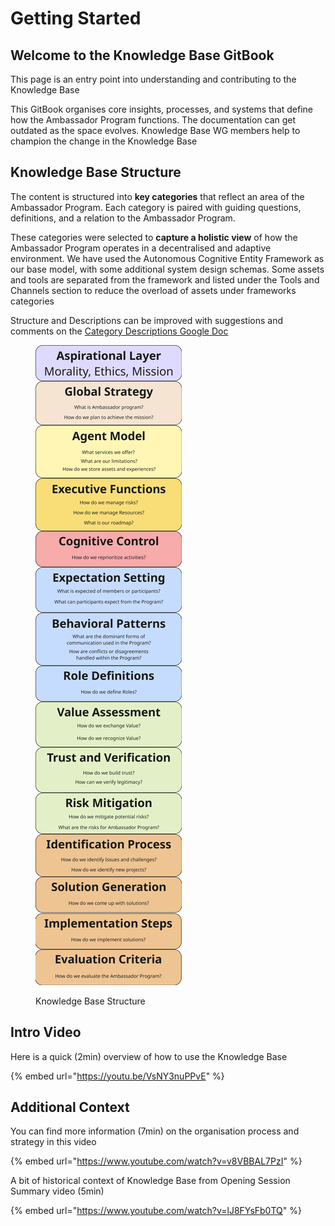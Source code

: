 # Getting Started

## Welcome to the **Knowledge Base GitBook**

This page is an entry point into understanding and contributing to the Knowledge Base

This GitBook organises core insights, processes, and systems that define how the Ambassador Program functions. The documentation can get outdated as the space evolves. Knowledge Base WG members help to champion the change in the Knowledge Base 

## Knowledge Base Structure

The content is structured into **key categories** that reflect an area of the Ambassador Program. Each category is paired with guiding questions, definitions, and a relation to the Ambassador Program.

These categories were selected to **capture a holistic view** of how the Ambassador Program operates in a decentralised and adaptive environment. We have used the Autonomous Cognitive Entity Framework as our base model, with some additional system design schemas.
Some assets and tools are separated from the framework and listed under the Tools and Channels section to reduce the overload of assets under frameworks categories

Structure and Descriptions can be improved with suggestions and comments on the [Category Descriptions Google Doc](https://docs.google.com/document/d/1NzpysgIDsZFigFJz4Tiik3h2l0X4FJTJC4xEbGiwsUw)

<figure><img src=".gitbook/assets/image.png" alt=""><figcaption><p>Knowledge Base Structure</p></figcaption></figure>

## Intro Video

Here is a quick (2min) overview of how to use the Knowledge Base

{% embed url="https://youtu.be/VsNY3nuPPvE" %}

## Additional Context

You can find more information (7min) on the organisation process and strategy in this video

{% embed url="https://www.youtube.com/watch?v=v8VBBAL7PzI" %}

A bit of historical context of Knowledge Base from Opening Session Summary video (5min)

{% embed url="https://www.youtube.com/watch?v=lJ8FYsFb0TQ" %}



